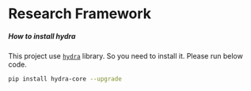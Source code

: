 # Research Framework

##### How to install hydra

This project use [`hydra`](https://github.com/facebookresearch/hydra) library. So you need to install it. Please run below code.
```bash
pip install hydra-core --upgrade
```